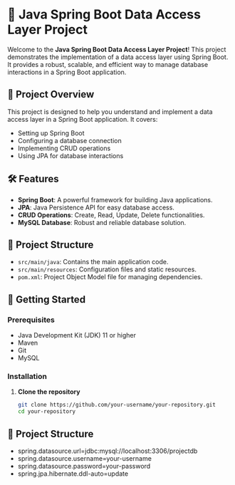 # 🌿 Java Spring Boot Data Access Layer Project

Welcome to the **Java Spring Boot Data Access Layer Project**! This project demonstrates the implementation of a data access layer using Spring Boot. It provides a robust, scalable, and efficient way to manage database interactions in a Spring Boot application.

## 🚀 Project Overview

This project is designed to help you understand and implement a data access layer in a Spring Boot application. It covers:

- Setting up Spring Boot
- Configuring a database connection
- Implementing CRUD operations
- Using JPA for database interactions

## 🛠️ Features

- **Spring Boot**: A powerful framework for building Java applications.
- **JPA**: Java Persistence API for easy database access.
- **CRUD Operations**: Create, Read, Update, Delete functionalities.
- **MySQL Database**: Robust and reliable database solution.

## 📂 Project Structure

- `src/main/java`: Contains the main application code.
- `src/main/resources`: Configuration files and static resources.
- `pom.xml`: Project Object Model file for managing dependencies.

## 🚀 Getting Started

### Prerequisites

- Java Development Kit (JDK) 11 or higher
- Maven
- Git
- MySQL

### Installation

1. **Clone the repository**

   ```bash
   git clone https://github.com/your-username/your-repository.git
   cd your-repository

## 📂 Project Structure
- spring.datasource.url=jdbc:mysql://localhost:3306/projectdb
- spring.datasource.username=your-username
- spring.datasource.password=your-password
- spring.jpa.hibernate.ddl-auto=update   

